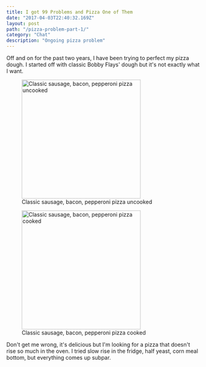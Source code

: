 ```yaml
---
title: I got 99 Problems and Pizza One of Them
date: "2017-04-03T22:40:32.169Z"
layout: post
path: "/pizza-problem-part-1/"
category: "Chat"
description: "Ongoing pizza problem"
---
```


Off and on for the past two years, I have been trying to perfect my pizza dough.  I started off with classic Bobby Flays' dough but it's not exactly what I want.

<figure class="floatCenter">
    <img style="height: 310px;" src="../images/pizza6.jpg" alt="Classic sausage, bacon, pepperoni pizza uncooked">
    <figcaption>Classic sausage, bacon, pepperoni pizza uncooked</figcaption>
</figure>

<figure class="floatCenter">
    <img style="height: 310px;" src="../images/pizza6_cooked.jpg" alt="Classic sausage, bacon, pepperoni pizza cooked">
    <figcaption>Classic sausage, bacon, pepperoni pizza cooked</figcaption>
</figure>

Don't get me wrong, it's delicious but I'm looking for a pizza that doesn't rise so much in the oven.  I tried slow rise in the fridge, half yeast, corn meal bottom, but everything comes up subpar.